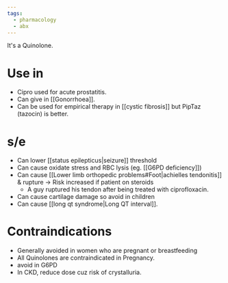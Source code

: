 ```yaml
---
tags:
  - pharmacology
  - abx
---
```

It's a Quinolone.
# Use in
- Cipro used for acute prostatitis.
- Can give in [[Gonorrhoea]].
- Can be used for empirical therapy in [[cystic fibrosis]] but PipTaz (tazocin) is better.

# s/e
- Can lower [[status epilepticus|seizure]] threshold
- Can cause oxidate stress and RBC lysis (eg. [[G6PD deficiency]])
- Can cause [[Lower limb orthopedic problems#Foot|achielles tendonitis]] & rupture -> Risk increased if patient on steroids
	- A guy ruptured his tendon after being treated with ciprofloxacin.
- Can cause cartilage damage so avoid in children
- Can cause [[long qt syndrome|Long QT interval]].

# Contraindications
- Generally avoided in women who are pregnant or breastfeeding
- All Quinolones are contraindicated in Pregnancy.
- avoid in G6PD
- In CKD, reduce dose cuz risk of crystalluria.